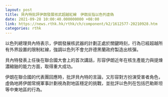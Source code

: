 ```yaml
---
layout: post
title: 貝內特批評伊朗發展核武超越紅線　伊朗反指以色列虛偽
date: 2021-09-28 10:00:40.000000000 +08:00
link: https://news.rthk.hk/rthk/ch/component/k2/1612577-20210928.htm
categories: rthk
---
```


以色列總理貝內特表示，伊朗發展核武器的計劃正處於關鍵時刻，行為已經超越所有外界設置的限制紅線，強調以色列不會允許德黑蘭政府製造出核彈。

貝內特發表上任後在聯合國大會上的首次講話，形容伊朗近年在核生產能力與提煉濃縮鈾的能力方面，取得重大成功。

伊朗在聯合國的代表團回應時，批評貝內特的言論，又形容對方扮演受害者角色，虛偽地將伊朗常規軍事計劃視為對地區穩定的挑戰，並批評以色列在包括巴勒斯坦等中東地區的行為。
